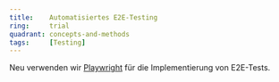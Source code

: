 ```yaml
---
title:    Automatisiertes E2E-Testing  
ring:     trial  
quadrant: concepts-and-methods
tags:     [Testing]
---
```


Neu verwenden wir [Playwright][playwright] für die Implementierung von E2E-Tests.

[playwright]: /tools/playwright
